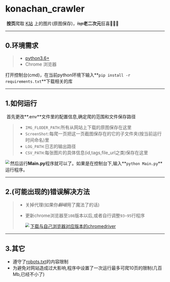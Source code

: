 # konachan_crawler



​	**按页**爬取 [K站](https://konachan.net) 上的图片(原图保存)，~~_lsp_~~**老二次元**狂喜:tada::tada::tada:



---

## 0.环境需求

> - [python3.6+](https://github.com/ultrafunkamsterdam/undetected-chromedriver/blob/master/README.md)
> - Chrome 浏览器

打开控制台(cmd)，在当前python环境下输入**`pip install -r requirements.txt`**下载相关的库

---

## 1.如何运行

​	首先更改**.env**文件里的配置信息,确定爬的范围和文件保存路径

> - `IMG_FLODER_PATH`:所有从网站上下载的原图保存在这里
> - `ScreenShot`:每爬一页把这一页截图保存在的它的子文件夹(按当前运行时间命名)里
> - `LOG_PATH`:日志的输出路径
> - `CSV_PATH`:每张图片的具体信息(id,tags,file_url之类)保存在这里
> 

<img src="./pics_for_readme/1.png" align="left" style="zoom:80%;" />

​	然后运行**Main.py**程序就可以了。如果是在控制台下,输入**`python Main.py`**运行程序。

---

## 2.(可能出现的)错误解决方法

> - 关掉代理(如果你~~_翻墙_~~用了魔法了的话)
>
> - 更新chrome浏览器至`108`版本以后,或者自行调整`93~95`行程序
>
> 	<img src="./pics_for_readme/2.png" align="left" style="zoom:80%;" />
> 	
> - [下载与自己浏览器对应版本的chromedriver](https://blog.csdn.net/zhoukeguai/article/details/113247342)

---

## 3.其它

- 遵守了[robots.txt](https://konachan.net/robots.txt)的内容限制
- 为避免对网站造成过大影响,程序中设置了一次运行最多可爬10页的限制(几百Mb,已经不小了)

